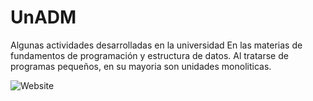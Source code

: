 # UnADM
Algunas actividades desarrolladas en la universidad
En las materias de fundamentos de programación y 
estructura de datos.
Al tratarse de programas pequeños, en su mayoria son unidades monoliticas.

![Website](https://img.shields.io/website?down_color=darkolivegreen&down_message=UnADM%C3%A9xico&label=Oficial&style=plastic&url=https%3A%2F%2Funadmexico.mx%2F)